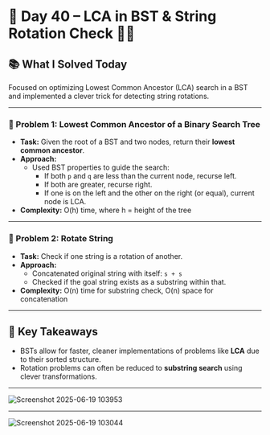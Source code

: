 # 🚀 Day 40 – LCA in BST & String Rotation Check 🌳🔁

## 📚 What I Solved Today

Focused on optimizing Lowest Common Ancestor (LCA) search in a BST and implemented a clever trick for detecting string rotations.

---

### 🧠 Problem 1: Lowest Common Ancestor of a Binary Search Tree
- **Task:** Given the root of a BST and two nodes, return their **lowest common ancestor**.
- **Approach:**  
  - Used BST properties to guide the search:  
    - If both `p` and `q` are less than the current node, recurse left.  
    - If both are greater, recurse right.  
    - If one is on the left and the other on the right (or equal), current node is LCA.
- **Complexity:** O(h) time, where h = height of the tree

---

### 🧠 Problem 2: Rotate String
- **Task:** Check if one string is a rotation of another.
- **Approach:**  
  - Concatenated original string with itself: `s + s`  
  - Checked if the goal string exists as a substring within that.  
- **Complexity:** O(n) time for substring check, O(n) space for concatenation

---

## 🧠 Key Takeaways

- BSTs allow for faster, cleaner implementations of problems like **LCA** due to their sorted structure.  
- Rotation problems can often be reduced to **substring search** using clever transformations.

---
![Screenshot 2025-06-19 103953](https://github.com/user-attachments/assets/e4f6f65d-0806-4fdb-bc15-96edcd1931b1)

---
![Screenshot 2025-06-19 103044](https://github.com/user-attachments/assets/ebd7d242-c465-4d60-8502-309b92478d27)

